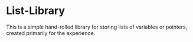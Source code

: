 List-Library
============

This is a simple hand-rolled library for storing lists of variables or pointers, created primarily for the experience.
